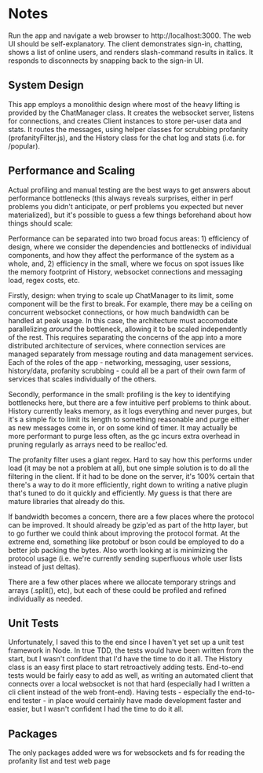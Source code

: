 # Notes

Run the app and navigate a web browser to http://localhost:3000.  The web UI should be self-explanatory.  The client demonstrates sign-in, chatting, shows a list of online users, and renders slash-command results in italics. It responds to disconnects by snapping back to the sign-in UI.

## System Design

This app employs a monolithic design where most of the heavy lifting is provided by the ChatManager class.  It creates the websocket server, listens for connections, and creates Client instances to store per-user data and stats.  It routes the messages, using helper classes for scrubbing profanity (profanityFilter.js), and the History class for the chat log and stats (i.e. for /popular).

## Performance and Scaling

Actual profiling and manual testing are the best ways to get answers about performance bottlenecks (this always reveals surprises, either in perf problems you didn't anticipate, or perf problems you expected but never materialized), but it's possible to guess a few things beforehand about how things should scale:

Performance can be separated into two broad focus areas: 1) efficiency of design, where we consider the dependencies and bottlenecks of individual components, and how they affect the performance of the system as a whole, and, 2) efficiency in the small, where we focus on spot issues like the memory footprint of History, websocket connections and messaging load, regex costs, etc.

Firstly, design:  when trying to scale up ChatManager to its limit, some component will be the first to break.  For example, there may be a ceiling on concurrent websocket connections, or how much bandwidth can be handled at peak usage.  In this case, the architecture must accomodate parallelizing *around* the bottleneck, allowing it to be scaled independently of the rest.  This requires separating the concerns of the app into a more distributed architecture of services, where connection services are managed separately from message routing and data management services.  Each of the roles of the app - networking, messaging, user sessions, history/data, profanity scrubbing - could all be a part of their own farm of services that scales individually of the others.

Secondly, performance in the small:  profiling is the key to identifying bottlenecks here, but there are a few intuitive perf problems to think about.  History currently leaks memory, as it logs everything and never purges, but it's a simple fix to limit its length to something reasonable and purge either as new messages come in, or on some kind of timer.  It may actually be more performant to purge less often, as the gc incurs extra overhead in pruning regularly as arrays need to be realloc'ed.  

The profanity filter uses a giant regex.  Hard to say how this performs under load (it may be not a problem at all), but one simple solution is to do all the filtering in the client.  If it had to be done on the server, it's 100% certain that there's a way to do it more efficiently, right down to writing a native plugin that's tuned to do it quickly and efficiently.  My guess is that there are mature libraries that already do this.

If bandwidth becomes a concern, there are a few places where the protocol can be improved.  It should already be gzip'ed as part of the http layer, but to go further we could think about improving the protocol format.  At the extreme end, something like protobuf or bson could be employed to do a better job packing the bytes.  Also worth looking at is minimizing the protocol usage (i.e. we're currently sending superfluous whole user lists instead of just deltas).

There are a few other places where we allocate temporary strings and arrays (.split(), etc), but each of these could be profiled and refined individually as needed.



## Unit Tests

Unfortunately, I saved this to the end since I haven't yet set up a unit test framework in Node.  In true TDD, the tests would have been written from the start, but I wasn't confident that I'd have the time to do it all.  The History class is an easy first place to start retroactively adding tests.  End-to-end tests would be fairly easy to add as well, as writing an automated client that connects over a local websocket is not that hard (especially had I written a cli client instead of the web front-end).  Having tests - especially the end-to-end tester - in place would certainly have made development faster and easier, but I wasn't confident I had the time to do it all.

## Packages

The only packages added were ws for websockets and fs for reading the profanity list and test web page
